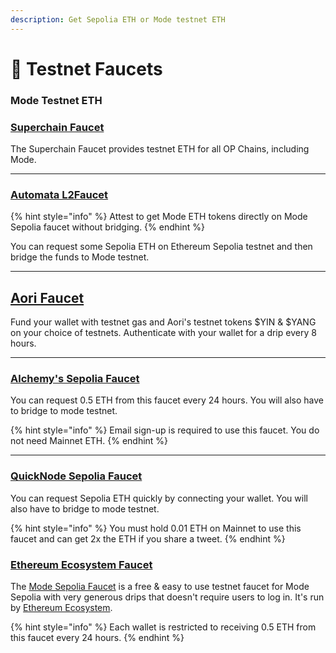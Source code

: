 ```yaml
---
description: Get Sepolia ETH or Mode testnet ETH
---
```


# 🚰 Testnet Faucets

### Mode Testnet ETH

### [Superchain Faucet](https://app.optimism.io/faucet)

The Superchain Faucet provides testnet ETH for all OP Chains, including Mode.

***

### [Automata L2Faucet](https://www.l2faucet.com/mode)

{% hint style="info" %}
Attest to get Mode ETH tokens directly on Mode Sepolia faucet without bridging.
{% endhint %}

You can request some Sepolia ETH on Ethereum Sepolia testnet and then bridge the funds to Mode testnet.

***

## [Aori Faucet](https://app.aori.io/faucet)

Fund your wallet with testnet gas and Aori's testnet tokens $YIN & $YANG on your choice of testnets. Authenticate with your wallet for a drip every 8 hours.

***

### [Alchemy's Sepolia Faucet](https://sepoliafaucet.com/) <a href="#blockscout" id="blockscout"></a>

You can request 0.5 ETH from this faucet every 24 hours. You will also have to bridge to mode testnet.

{% hint style="info" %}
Email sign-up is required to use this faucet. You do not need Mainnet ETH.
{% endhint %}

***

### [QuickNode Sepolia Faucet](https://faucet.quicknode.com/ethereum/sepolia)

You can request Sepolia ETH quickly by connecting your wallet. You will also have to bridge to mode testnet.

{% hint style="info" %}
You must hold 0.01 ETH on Mainnet to use this faucet and can get 2x the ETH if you share a tweet.
{% endhint %}


### [Ethereum Ecosystem Faucet](https://www.ethereum-ecosystem.com/faucets/mode-sepolia)

The [Mode Sepolia Faucet](https://www.ethereum-ecosystem.com/faucets/mode-sepolia) is a free & easy to use testnet faucet for Mode Sepolia with very generous drips that doesn't require users to log in. It's run by [Ethereum Ecosystem](https://www.ethereum-ecosystem.com/).

{% hint style="info" %}
Each wallet is restricted to receiving 0.5 ETH from this faucet every 24 hours.
{% endhint %}
